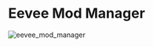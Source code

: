 # Eevee Mod Manager

![eevee_mod_manager](https://github.com/EeveeWhitefire/Eevee-Mod-Manager/assets/30568765/e31cd30b-0af9-42e9-91da-6aec6040f81d)
